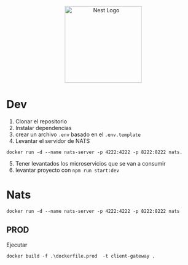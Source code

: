 <p align="center">
  <a href="http://nestjs.com/" target="blank"><img src="https://nestjs.com/img/logo-small.svg" width="200" alt="Nest Logo" /></a>
</p>

# Dev

1. Clonar el repositorio
2. Instalar dependencias
3. crear un archivo `.env` basado en el `.env.template`
4. Levantar el servidor de NATS

```
docker run -d --name nats-server -p 4222:4222 -p 8222:8222 nats.
```

5. Tener levantados los microservicios que se van a consumir
6. levantar proyecto con `npm run start:dev`

# Nats

```
docker run -d --name nats-server -p 4222:4222 -p 8222:8222 nats
```

## PROD

Ejecutar

```
docker build -f .\dockerfile.prod  -t client-gateway .
```
